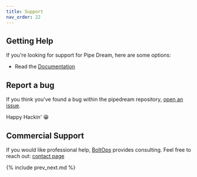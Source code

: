 ```yaml
---
title: Support
nav_order: 22
---
```


## Getting Help

If you're looking for support for Pipe Dream, here are some options:

* Read the [Documentation](https://pipedream.run)

## Report a bug

If you think you've found a bug within the pipedream repository, [open an issue](https://github.com/tongueroo/pipedream/issues/new/choose).

Happy Hackin' 😁

## Commercial Support

If you would like professional help, [BoltOps](https://www.boltops.com/) provides consulting. Feel free to reach out: [contact page](https://www.boltops.com/contact)

{% include prev_next.md %}
